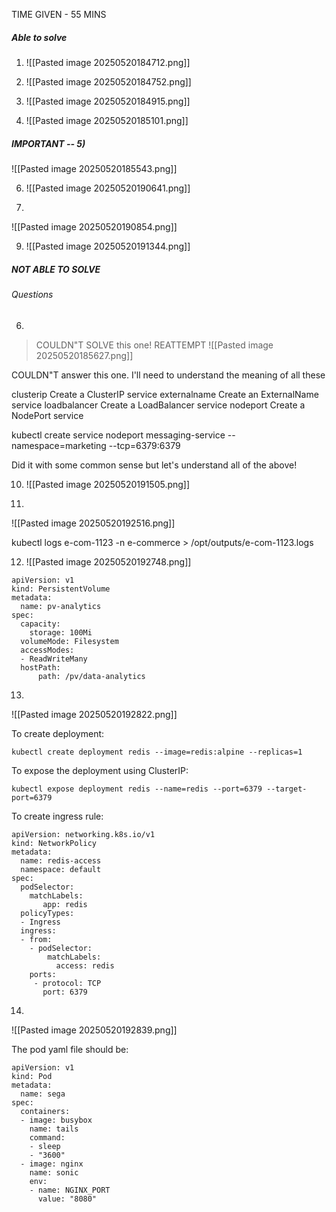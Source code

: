 TIME GIVEN - 55 MINS 

##### Able to solve
1) ![[Pasted image 20250520184712.png]]

2) ![[Pasted image 20250520184752.png]]


3) ![[Pasted image 20250520184915.png]]

4) ![[Pasted image 20250520185101.png]]


##### IMPORTANT -- 5) 
![[Pasted image 20250520185543.png]]

6) ![[Pasted image 20250520190641.png]]

7) 
![[Pasted image 20250520190854.png]]


9) ![[Pasted image 20250520191344.png]]
##### NOT ABLE TO SOLVE



###### Questions
6) 
>COULDN"T SOLVE this one! REATTEMPT 
![[Pasted image 20250520185627.png]]

COULDN"T answer this one. I'll need to understand the meaning of all these

  clusterip      Create a ClusterIP service
  externalname   Create an ExternalName service
  loadbalancer   Create a LoadBalancer service
  nodeport       Create a NodePort service

kubectl create service nodeport messaging-service --namespace=marketing --tcp=6379:6379

Did it with some common sense but let's understand all of the above! 

10) ![[Pasted image 20250520191505.png]]


11) 
![[Pasted image 20250520192516.png]]

kubectl logs e-com-1123 -n e-commerce > /opt/outputs/e-com-1123.logs

12) ![[Pasted image 20250520192748.png]]


```
apiVersion: v1
kind: PersistentVolume
metadata:
  name: pv-analytics
spec:
  capacity:
    storage: 100Mi
  volumeMode: Filesystem
  accessModes:
  - ReadWriteMany
  hostPath:
      path: /pv/data-analytics
```

13) 
![[Pasted image 20250520192822.png]]


To create deployment:

```
kubectl create deployment redis --image=redis:alpine --replicas=1
```

To expose the deployment using ClusterIP:

```
kubectl expose deployment redis --name=redis --port=6379 --target-port=6379
```

To create ingress rule:

```
apiVersion: networking.k8s.io/v1
kind: NetworkPolicy
metadata:
  name: redis-access
  namespace: default
spec:
  podSelector:
    matchLabels:
       app: redis
  policyTypes:
  - Ingress
  ingress:
  - from:
    - podSelector:
        matchLabels:
          access: redis
    ports:
     - protocol: TCP
       port: 6379
```


14) 
![[Pasted image 20250520192839.png]]


The pod yaml file should be:

```
apiVersion: v1
kind: Pod
metadata:
  name: sega
spec:
  containers:
  - image: busybox
    name: tails
    command:
    - sleep
    - "3600"
  - image: nginx
    name: sonic
    env:
    - name: NGINX_PORT
      value: "8080"
```